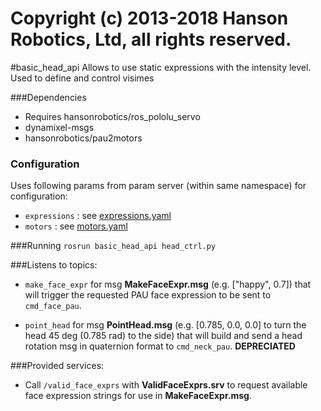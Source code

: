 # Copyright (c) 2013-2018 Hanson Robotics, Ltd, all rights reserved. 
#basic_head_api
Allows to use static expressions with the intensity level. Used to define and control visimes

###Dependencies
+ Requires hansonrobotics/ros_pololu_servo
+ dynamixel-msgs
+ hansonrobotics/pau2motors

### Configuration 
Uses following params from param server (within same namespace) for configuration:
+ `expressions` : see [expressions.yaml](https://github.com/hansonrobotics/robots_config/blob/master/han/expressions.yaml)
+ `motors` : see [motors.yaml](https://github.com/hansonrobotics/robots_config/blob/master/han/motors.yaml)

###Running
   `rosrun basic_head_api head_ctrl.py`

###Listens to topics:
+ `make_face_expr` for msg **MakeFaceExpr.msg** (e.g. ["happy", 0.7])
   that will trigger the requested PAU face expression to be sent to
   `cmd_face_pau`.

+ `point_head` for msg **PointHead.msg** (e.g. [0.785, 0.0, 0.0] to
   turn the head 45 deg (0.785 rad) to the side) that will build and
   send a head rotation msg in quaternion format to `cmd_neck_pau`. **DEPRECIATED**

###Provided services:
+ Call `/valid_face_exprs` with **ValidFaceExprs.srv** to request
  available face expression strings for use in **MakeFaceExpr.msg**.



